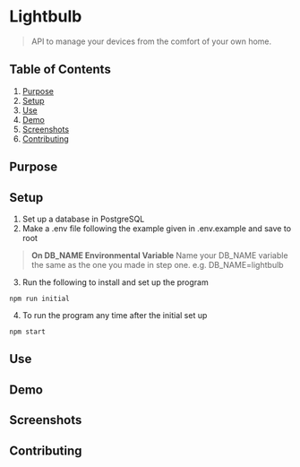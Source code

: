 # Lightbulb

> API to manage your devices from the comfort of your own home.

## Table of Contents

1. [Purpose](#purpose)
1. [Setup](#setup)
1. [Use](#use)
1. [Demo](#demo)
1. [Screenshots](#screenshots)
1. [Contributing](#contributing)

## Purpose

## Setup
1. Set up a database in PostgreSQL
2. Make a .env file following the example given in .env.example and save to root

> __On DB_NAME Environmental Variable__ Name your DB_NAME variable the same as the one you made in step one. e.g. DB_NAME=lightbulb

3. Run the following to install and set up the program
  ```
  npm run initial
  ```
4. To run the program any time after the initial set up
```
npm start
```
## Use
## Demo

## Screenshots

## Contributing
